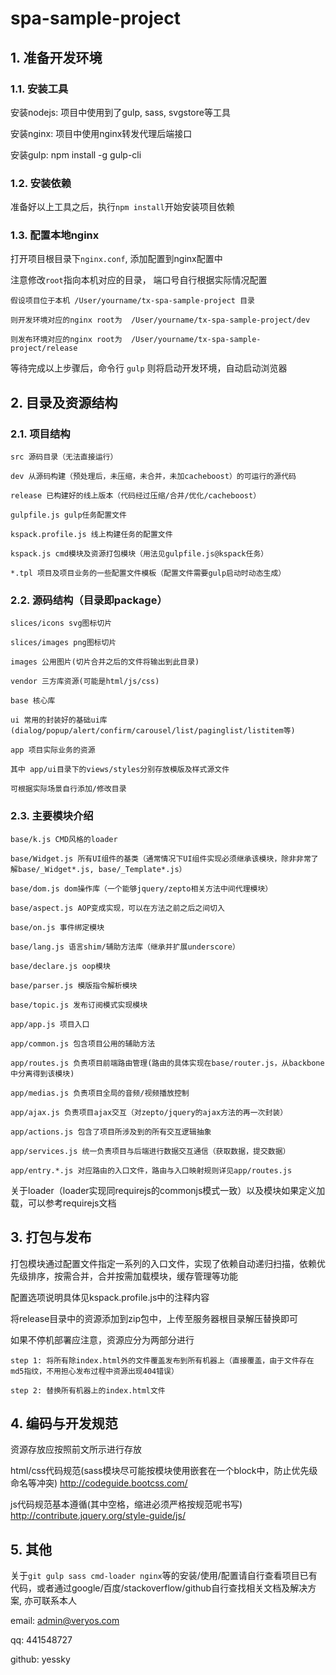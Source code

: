 # spa-sample-project

## 1. 准备开发环境

### 1.1. 安装工具

安装nodejs: 项目中使用到了gulp, sass, svgstore等工具

安装nginx: 项目中使用nginx转发代理后端接口

安装gulp: npm install -g gulp-cli

### 1.2. 安装依赖

准备好以上工具之后，执行`npm install`开始安装项目依赖

### 1.3. 配置本地nginx

打开项目根目录下`nginx.conf`, 添加配置到nginx配置中

注意修改`root`指向本机对应的目录， 端口号自行根据实际情况配置

```
假设项目位于本机 /User/yourname/tx-spa-sample-project 目录

则开发环境对应的nginx root为  /User/yourname/tx-spa-sample-project/dev

则发布环境对应的nginx root为  /User/yourname/tx-spa-sample-project/release
```

等待完成以上步骤后，命令行 `gulp` 则将启动开发环境，自动启动浏览器

## 2. 目录及资源结构

### 2.1. 项目结构

```
src 源码目录（无法直接运行）

dev 从源码构建（预处理后，未压缩，未合并，未加cacheboost）的可运行的源代码

release 已构建好的线上版本（代码经过压缩/合并/优化/cacheboost）

gulpfile.js gulp任务配置文件

kspack.profile.js 线上构建任务的配置文件

kspack.js cmd模块及资源打包模块（用法见gulpfile.js@kspack任务）

*.tpl 项目及项目业务的一些配置文件模板（配置文件需要gulp启动时动态生成）
```

### 2.2. 源码结构（目录即package）

```
slices/icons svg图标切片

slices/images png图标切片

images 公用图片(切片合并之后的文件将输出到此目录)

vendor 三方库资源(可能是html/js/css)

base 核心库

ui 常用的封装好的基础ui库(dialog/popup/alert/confirm/carousel/list/paginglist/listitem等)

app 项目实际业务的资源

其中 app/ui目录下的views/styles分别存放模版及样式源文件

可根据实际场景自行添加/修改目录
```

### 2.3. 主要模块介绍

```
base/k.js CMD风格的loader

base/Widget.js 所有UI组件的基类（通常情况下UI组件实现必须继承该模块，除非非常了解base/_Widget*.js, base/_Template*.js）

base/dom.js dom操作库（一个能够jquery/zepto相关方法中间代理模块）

base/aspect.js AOP变成实现，可以在方法之前之后之间切入

base/on.js 事件绑定模块

base/lang.js 语言shim/辅助方法库（继承并扩展underscore）

base/declare.js oop模块

base/parser.js 模版指令解析模块

base/topic.js 发布订阅模式实现模块

app/app.js 项目入口

app/common.js 包含项目公用的辅助方法

app/routes.js 负责项目前端路由管理(路由的具体实现在base/router.js，从backbone中分离得到该模块)

app/medias.js 负责项目全局的音频/视频播放控制

app/ajax.js 负责项目ajax交互（对zepto/jquery的ajax方法的再一次封装）

app/actions.js 包含了项目所涉及到的所有交互逻辑抽象

app/services.js 统一负责项目与后端进行数据交互通信（获取数据，提交数据）

app/entry.*.js 对应路由的入口文件，路由与入口映射规则详见app/routes.js

```

关于loader（loader实现同requirejs的commonjs模式一致）以及模块如果定义加载，可以参考requirejs文档

## 3. 打包与发布

打包模块通过配置文件指定一系列的入口文件，实现了依赖自动递归扫描，依赖优先级排序，按需合并，合并按需加载模块，缓存管理等功能

配置选项说明具体见kspack.profile.js中的注释内容

将release目录中的资源添加到zip包中，上传至服务器根目录解压替换即可

如果不停机部署应注意，资源应分为两部分进行

```
step 1: 将所有除index.html外的文件覆盖发布到所有机器上（直接覆盖，由于文件存在md5指纹，不用担心发布过程中资源出现404错误）

step 2: 替换所有机器上的index.html文件
```

## 4. 编码与开发规范

资源存放应按照前文所示进行存放

html/css代码规范(sass模块尽可能按模块使用嵌套在一个block中，防止优先级命名等冲突) http://codeguide.bootcss.com/

js代码规范基本遵循(其中空格，缩进必须严格按规范呢书写) http://contribute.jquery.org/style-guide/js/

## 5. 其他

关于`git gulp sass cmd-loader nginx`等的安装/使用/配置请自行查看项目已有代码，或者通过google/百度/stackoverflow/github自行查找相关文档及解决方案, 亦可联系本人

email: admin@veryos.com

qq: 441548727

github: yessky